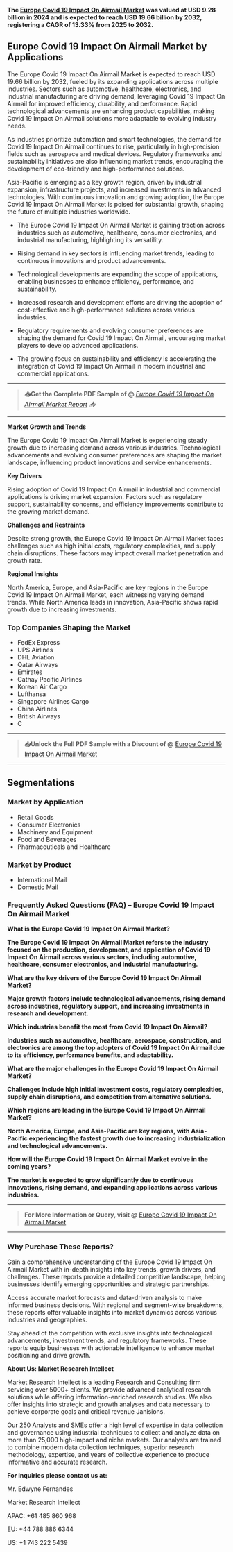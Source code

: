 <p><strong>The <a href="https://www.marketresearchintellect.com/download-sample/?rid=545525&amp;utm_source=Pulse-April-Europe&amp;utm_medium=852">Europe Covid 19 Impact On Airmail Market</a> was valued at USD 9.28 billion in 2024 and is expected to reach USD 19.66 billion by 2032, registering a CAGR of 13.33% from 2025 to 2032.</strong></p><h2>Europe Covid 19 Impact On Airmail Market by Applications&nbsp;</h2><p><p>The Europe Covid 19 Impact On Airmail Market is expected to reach USD 19.66 billion by 2032, fueled by its expanding applications across multiple industries. Sectors such as automotive, healthcare, electronics, and industrial manufacturing are driving demand, leveraging Covid 19 Impact On Airmail for improved efficiency, durability, and performance. Rapid technological advancements are enhancing product capabilities, making Covid 19 Impact On Airmail solutions more adaptable to evolving industry needs.</p><p>As industries prioritize automation and smart technologies, the demand for Covid 19 Impact On Airmail continues to rise, particularly in high-precision fields such as aerospace and medical devices. Regulatory frameworks and sustainability initiatives are also influencing market trends, encouraging the development of eco-friendly and high-performance solutions.</p><p>Asia-Pacific is emerging as a key growth region, driven by industrial expansion, infrastructure projects, and increased investments in advanced technologies. With continuous innovation and growing adoption, the Europe Covid 19 Impact On Airmail Market is poised for substantial growth, shaping the future of multiple industries worldwide.</p></p><ul><li><p>The Europe Covid 19 Impact On Airmail Market is gaining traction across industries such as automotive, healthcare, consumer electronics, and industrial manufacturing, highlighting its versatility.</p></li><li><p>Rising demand in key sectors is influencing market trends, leading to continuous innovations and product advancements.</p></li><li><p>Technological developments are expanding the scope of applications, enabling businesses to enhance efficiency, performance, and sustainability.</p></li><li><p>Increased research and development efforts are driving the adoption of cost-effective and high-performance solutions across various industries.</p></li><li><p>Regulatory requirements and evolving consumer preferences are shaping the demand for Covid 19 Impact On Airmail, encouraging market players to develop advanced applications.</p></li><li><p>The growing focus on sustainability and efficiency is accelerating the integration of Covid 19 Impact On Airmail in modern industrial and commercial applications.</p></li></ul><hr /><blockquote><p><strong><span class="font-[700]">📥Get the Complete PDF Sample of @ </span></strong><em><span class="font-[700]"><a href="https://www.marketresearchintellect.com/download-sample/?rid=545525&amp;utm_source=Pulse-April-Europe&amp;utm_medium=852" target="_blank" data-tracking-control-name="article-ssr-frontend-pulse_little-text-block" data-tracking-will-navigate="" data-test-link="">Europe Covid 19 Impact On Airmail Market Report</a>&nbsp;📥</span></em></p></blockquote><hr /><p class="" data-start="77" data-end="360"><strong data-start="77" data-end="105">Market Growth and Trends</strong></p><p class="" data-start="77" data-end="360">The Europe Covid 19 Impact On Airmail Market is experiencing steady growth due to increasing demand across various industries. Technological advancements and evolving consumer preferences are shaping the market landscape, influencing product innovations and service enhancements.</p><p class="" data-start="362" data-end="606"><strong data-start="362" data-end="377">Key Drivers</strong></p><p class="" data-start="362" data-end="606">Rising adoption of Covid 19 Impact On Airmail in industrial and commercial applications is driving market expansion. Factors such as regulatory support, sustainability concerns, and efficiency improvements contribute to the growing market demand.</p><p class="" data-start="608" data-end="849"><strong data-start="608" data-end="637">Challenges and Restraints</strong></p><p class="" data-start="608" data-end="849">Despite strong growth, the Europe Covid 19 Impact On Airmail Market faces challenges such as high initial costs, regulatory complexities, and supply chain disruptions. These factors may impact overall market penetration and growth rate.</p><p class="" data-start="851" data-end="1095"><strong data-start="851" data-end="872">Regional Insights</strong></p><p class="" data-start="851" data-end="1095">North America, Europe, and Asia-Pacific are key regions in the Europe Covid 19 Impact On Airmail Market, each witnessing varying demand trends. While North America leads in innovation, Asia-Pacific shows rapid growth due to increasing investments.</p><p><h3>Top Companies Shaping the  Market </h3><ul><li>FedEx Express</li><li>UPS Airlines</li><li>DHL Aviation</li><li>Qatar Airways</li><li>Emirates</li><li>Cathay Pacific Airlines</li><li>Korean Air Cargo</li><li>Lufthansa</li><li>Singapore Airlines Cargo</li><li>China Airlines</li><li>British Airways</li><li>C</li></ul></p><hr /><blockquote><p><strong>📥Unlock the Full PDF Sample with a Discount of @</strong> <a href="https://www.marketresearchintellect.com/ask-for-discount/?rid=545525&amp;utm_source=Pulse-April-Europe&amp;utm_medium=852">Europe Covid 19 Impact On Airmail Market</a></p></blockquote><hr /><p><h2>Segmentations</h2><h3> Market by Application</h3><ul><li>Retail Goods</li><li>Consumer Electronics</li><li>Machinery and Equipment</li><li>Food and Beverages</li><li>Pharmaceuticals and Healthcare</li></ul><h3> Market by Product</h3><ul><li>International Mail</li><li>Domestic Mail</li></ul></p><h3><strong>Frequently Asked Questions (FAQ) &ndash; Europe Covid 19 Impact On Airmail Market</strong></h3><p><strong>What is the Europe Covid 19 Impact On Airmail Market?</strong></p><p><strong>The Europe Covid 19 Impact On Airmail Market refers to the industry focused on the production, development, and application of Covid 19 Impact On Airmail across various sectors, including automotive, healthcare, consumer electronics, and industrial manufacturing.</strong></p><p><strong>What are the key drivers of the Europe Covid 19 Impact On Airmail Market?</strong></p><p><strong>Major growth factors include technological advancements, rising demand across industries, regulatory support, and increasing investments in research and development.</strong></p><p><strong>Which industries benefit the most from Covid 19 Impact On Airmail?</strong></p><p><strong>Industries such as automotive, healthcare, aerospace, construction, and electronics are among the top adopters of Covid 19 Impact On Airmail due to its efficiency, performance benefits, and adaptability.</strong></p><p><strong>What are the major challenges in the Europe Covid 19 Impact On Airmail Market?</strong></p><p><strong>Challenges include high initial investment costs, regulatory complexities, supply chain disruptions, and competition from alternative solutions.</strong></p><p><strong>Which regions are leading in the Europe Covid 19 Impact On Airmail Market?</strong></p><p><strong>North America, Europe, and Asia-Pacific are key regions, with Asia-Pacific experiencing the fastest growth due to increasing industrialization and technological advancements.</strong></p><p><strong>How will the Europe Covid 19 Impact On Airmail Market evolve in the coming years?</strong></p><p><strong>The market is expected to grow significantly due to continuous innovations, rising demand, and expanding applications across various industries.</strong></p><hr /><blockquote><p><span class="font-[700]"><strong>For More Information or Query, visit&nbsp;@</strong>&nbsp;</span><span class="font-[700]"><a href="https://www.marketresearchintellect.com/product/covid-19-impact-on-airmail/?utm_source=Linkedin&utm_medium=852" target="_blank" data-tracking-control-name="article-ssr-frontend-pulse_little-text-block" data-tracking-will-navigate="" data-test-link="">Europe Covid 19 Impact On Airmail Market</a></span></p></blockquote><hr /><h3><strong data-start="0" data-end="31">Why Purchase These Reports?</strong></h3><p class="" data-start="35" data-end="297">Gain a comprehensive understanding of the Europe Covid 19 Impact On Airmail Market with in-depth insights into key trends, growth drivers, and challenges. These reports provide a detailed competitive landscape, helping businesses identify emerging opportunities and strategic partnerships.</p><p class="" data-start="299" data-end="540">Access accurate market forecasts and data-driven analysis to make informed business decisions. With regional and segment-wise breakdowns, these reports offer valuable insights into market dynamics across various industries and geographies.</p><p class="" data-start="542" data-end="784">Stay ahead of the competition with exclusive insights into technological advancements, investment trends, and regulatory frameworks. These reports equip businesses with actionable intelligence to enhance market positioning and drive growth.</p><p><strong><span class="font-[700]">About Us: Market Research Intellect</span></strong></p><p><span class="">Market Research Intellect is a leading Research and Consulting firm servicing over 5000+ clients. We provide advanced analytical research solutions while offering information-enriched research studies.&nbsp;</span>We also offer insights into strategic and growth analyses and data necessary to achieve corporate goals and critical revenue Janisions.</p><p><span class="">Our 250 Analysts and SMEs offer a high level of expertise in data collection and governance using industrial techniques to collect and analyze data on more than 25,000 high-impact and niche markets. Our analysts are trained to combine modern data collection techniques, superior research methodology, expertise, and years of collective experience to produce informative and accurate research.</span></p><p><strong>For inquiries please contact us at:</strong></p><p>Mr. Edwyne Fernandes</p><p>Market Research Intellect</p><p>APAC: +61 485 860 968</p><p>EU: +44 788 886 6344</p><p>US: +1 743 222 5439</p>